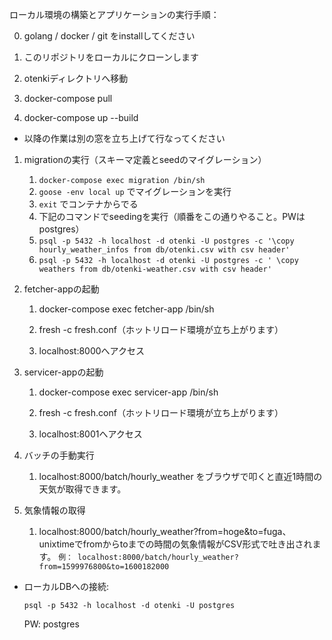 ローカル環境の構築とアプリケーションの実行手順：
 
0. golang / docker / git をinstallしてください

1. このリポジトリをローカルにクローンします
1. otenkiディレクトリへ移動
1. docker-compose pull
1. docker-compose up --build 
* 以降の作業は別の窓を立ち上げて行なってください

1. migrationの実行（スキーマ定義とseedのマイグレーション）
    1. `docker-compose exec migration /bin/sh`
    1. `goose -env local up` でマイグレーションを実行
    1. `exit` でコンテナからでる
    1. 下記のコマンドでseedingを実行（順番をこの通りやること。PWはpostgres）
    1. `psql -p 5432 -h localhost -d otenki -U postgres -c '\copy hourly_weather_infos from db/otenki.csv with csv header'`
    1. `psql -p 5432 -h localhost -d otenki -U postgres -c ' \copy weathers from db/otenki-weather.csv with csv header'`

1. fetcher-appの起動

    1. docker-compose exec fetcher-app /bin/sh
    
    1. fresh -c fresh.conf（ホットリロード環境が立ち上がります）
    
    1. localhost:8000へアクセス
    
1. servicer-appの起動

    1. docker-compose exec servicer-app /bin/sh
    
    1. fresh -c fresh.conf（ホットリロード環境が立ち上がります）
    
    1. localhost:8001へアクセス
    
1. バッチの手動実行

    1. localhost:8000/batch/hourly_weather をブラウザで叩くと直近1時間の天気が取得できます。
    
1. 気象情報の取得

    1. localhost:8000/batch/hourly_weather?from=hoge&to=fuga、unixtimeでfromからtoまでの時間の気象情報がCSV形式で吐き出されます。
        `例： localhost:8000/batch/hourly_weather?from=1599976800&to=1600182000`

* ローカルDBへの接続:

    `psql -p 5432 -h localhost -d otenki -U postgres`
    
    PW: postgres
